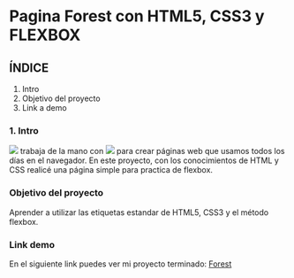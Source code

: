 # Pagina Forest con HTML5, CSS3 y FLEXBOX

## ÍNDICE
1. Intro
2. Objetivo del proyecto
3. Link a demo

### 1. Intro
<img src="https://img.shields.io/badge/HTML5-E34F26?style=for-the-badge&logo=html5&logoColor=white" /> trabaja de la mano con <img src="https://img.shields.io/badge/CSS3-1572B6?style=for-the-badge&logo=css3&logoColor=white" /> para crear páginas web que usamos todos los días en el navegador. En este proyecto, con los conocimientos de HTML y CSS realicé una página simple para practica de flexbox.

### Objetivo del proyecto
Aprender a utilizar las etiquetas estandar de HTML5, CSS3 y el método flexbox.

### Link demo
En el siguiente link puedes ver mi proyecto terminado: [Forest](https://paginaforest.vercel.app/)
